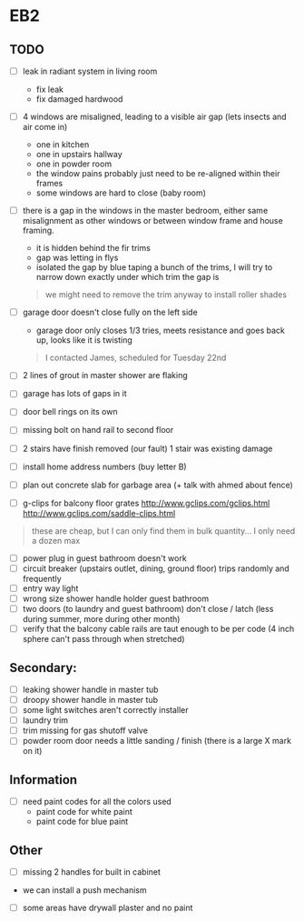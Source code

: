 # EB2

## TODO
- [ ] leak in radiant system in living room
  - fix leak
  - fix damaged hardwood

- [ ] 4 windows are misaligned, leading to a visible air gap (lets insects and air come in)
  - one in kitchen
  - one in upstairs hallway
  - one in powder room
  - the window pains probably just need to be re-aligned within their frames
  - some windows are hard to close (baby room)

- [ ] there is a gap in the windows in the master bedroom, either same misalignment as other windows or between window frame and house framing.
  - it is hidden behind the fir trims
  - gap was letting in flys
  - isolated the gap by blue taping a bunch of the trims, I will try to narrow down exactly under which trim the gap is
  > we might need to remove the trim anyway to install roller shades

- [ ] garage door doesn't close fully on the left side
  - garage door only closes 1/3 tries, meets resistance and goes back up, looks like it is twisting
  > I contacted James, scheduled for Tuesday 22nd

- [ ] 2 lines of grout in master shower are flaking
- [ ] garage has lots of gaps in it
- [ ] door bell rings on its own
- [ ] missing bolt on hand rail to second floor
- [ ] 2 stairs have finish removed (our fault) 1 stair was existing damage
- [ ] install home address numbers (buy letter B)
- [ ] plan out concrete slab for garbage area (+ talk with ahmed about fence)
- [ ] g-clips for balcony floor grates
http://www.gclips.com/gclips.html
http://www.gclips.com/saddle-clips.html
> these are cheap, but I can only find them in bulk quantity... I only need a dozen max
- [ ] power plug in guest bathroom doesn't work
- [ ] circuit breaker (upstairs outlet, dining, ground floor) trips randomly and frequently
- [ ] entry way light
- [ ] wrong size shower handle holder guest bathroom
- [ ] two doors (to laundry and guest bathroom) don't close / latch (less during summer, more during other month)
- [ ] verify that the balcony cable rails are taut enough to be per code (4 inch sphere can't pass through when stretched)

## Secondary:

- [ ] leaking shower handle in master tub
- [ ] droopy shower handle in master tub
- [ ] some light switches aren't correctly installer
- [ ] laundry trim
- [ ] trim missing for gas shutoff valve
- [ ] powder room door needs a little sanding / finish (there is a large X mark on it)

## Information
- [ ] need paint codes for all the colors used
  - paint code for white paint
  - paint code for blue paint

## Other
- [ ] missing 2 handles for built in cabinet
- we can install a push mechanism
- [ ] some areas have drywall plaster and no paint
